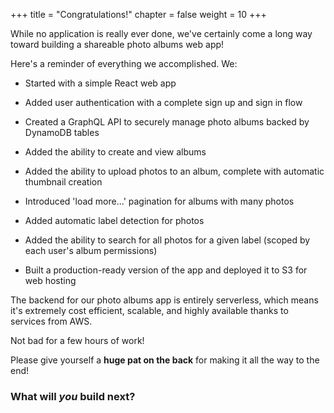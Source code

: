 +++
title = "Congratulations!"
chapter = false
weight = 10
+++

While no application is really ever done, we've certainly come a long way toward building a shareable photo albums web app! 

Here's a reminder of everything we accomplished. We:

- Started with a simple React web app

- Added user authentication with a complete sign up and sign in flow

- Created a GraphQL API to securely manage photo albums backed by DynamoDB tables

- Added the ability to create and view albums

- Added the ability to upload photos to an album, complete with automatic thumbnail creation

- Introduced 'load more...' pagination for albums with many photos

- Added automatic label detection for photos

- Added the ability to search for all photos for a given label (scoped by each user's album permissions)

- Built a production-ready version of the app and deployed it to S3 for web hosting

The backend for our photo albums app is entirely serverless, which means it's extremely cost efficient, scalable, and highly available thanks to services from AWS. 

Not bad for a few hours of work! 

Please give yourself a **huge pat on the back** for making it all the way to the end!

### What will _you_ build next?